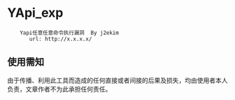 # YApi_exp
        Yapi任意任意命令执行漏洞  By j2ekim
           url: http://x.x.x.x/
        
## 使用需知
由于传播、利用此工具而造成的任何直接或者间接的后果及损失，均由使用者本人负责，文章作者不为此承担任何责任。
